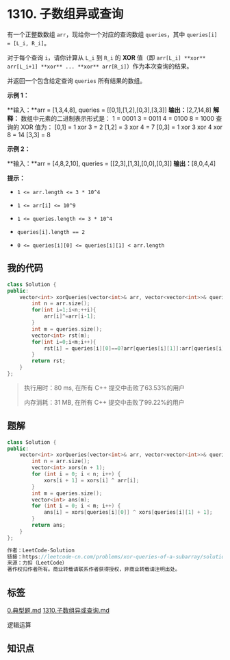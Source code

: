# 1310. 子数组异或查询
有一个正整数数组 `arr`，现给你一个对应的查询数组 `queries`，其中 `queries[i] = [L_i, R_i]`。

对于每个查询 `i`，请你计算从 `L_i` 到 `R_i` 的 **XOR** 值（即 `arr[L_i] **xor** arr[L_i+1] **xor** ... **xor** arr[R_i]`）作为本次查询的结果。

并返回一个包含给定查询 `queries` 所有结果的数组。

 

**示例 1：**

**输入：**arr = [1,3,4,8], queries = [[0,1],[1,2],[0,3],[3,3]]
**输出：**[2,7,14,8] 
**解释：**
数组中元素的二进制表示形式是：
1 = 0001 
3 = 0011 
4 = 0100 
8 = 1000 
查询的 XOR 值为：
[0,1] = 1 xor 3 = 2 
[1,2] = 3 xor 4 = 7 
[0,3] = 1 xor 3 xor 4 xor 8 = 14 
[3,3] = 8


**示例 2：**

**输入：**arr = [4,8,2,10], queries = [[2,3],[1,3],[0,0],[0,3]]
**输出：**[8,0,4,4]




**提示：**


- `1 <= arr.length <= 3 * 10^4`

- `1 <= arr[i] <= 10^9`

- `1 <= queries.length <= 3 * 10^4`

- `queries[i].length == 2`

- `0 <= queries[i][0] <= queries[i][1] < arr.length`


## 我的代码

```c++
class Solution {
public:
    vector<int> xorQueries(vector<int>& arr, vector<vector<int>>& queries) {
        int n = arr.size();
        for(int i=1;i<n;++i){
            arr[i]^=arr[i-1];
        }
        int m = queries.size();
        vector<int> rst(m);
        for(int i=0;i<m;i++){
            rst[i] = queries[i][0]==0?arr[queries[i][1]]:arr[queries[i][1]]^arr[queries[i][0]-1];
        }
        return rst;
    }
};
```
> 执行用时：80 ms, 在所有 C++ 提交中击败了63.53%的用户
>
> 内存消耗：31 MB, 在所有 C++ 提交中击败了99.22%的用户

## 题解

```c++
class Solution {
public:
    vector<int> xorQueries(vector<int>& arr, vector<vector<int>>& queries) {
        int n = arr.size();
        vector<int> xors(n + 1);
        for (int i = 0; i < n; i++) {
            xors[i + 1] = xors[i] ^ arr[i];
        }
        int m = queries.size();
        vector<int> ans(m);
        for (int i = 0; i < m; i++) {
            ans[i] = xors[queries[i][0]] ^ xors[queries[i][1] + 1];
        }
        return ans;
    }
};

作者：LeetCode-Solution
链接：https://leetcode-cn.com/problems/xor-queries-of-a-subarray/solution/zi-shu-zu-yi-huo-cha-xun-by-leetcode-solution/
来源：力扣（LeetCode）
著作权归作者所有。商业转载请联系作者获得授权，非商业转载请注明出处。
```

## 标签
[0.典型题.md](0.典型题.md)
[1310.子数组异或查询.md](1310.子数组异或查询.md)

逻辑运算

## 知识点